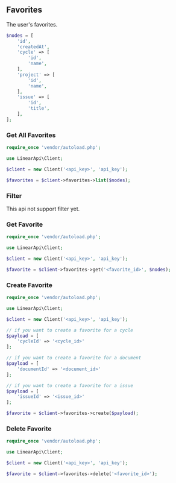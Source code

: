 ## Favorites

The user's favorites.

```php
$nodes = [
    'id',
    'createdAt',
    'cycle' => [
        'id',
        'name',
    ],
    'project' => [
        'id',
        'name',
    ],
    'issue' => [
        'id',
        'title',
    ],
];
```

### Get All Favorites

```php
require_once 'vendor/autoload.php';

use LinearApi\Client;

$client = new Client('<api_key>', 'api_key');

$favorites = $client->favorites->list($nodes);
```

### Filter

This api not support filter yet.

### Get Favorite

```php
require_once 'vendor/autoload.php';

use LinearApi\Client;

$client = new Client('<api_key>', 'api_key');

$favorite = $client->favorites->get('<favorite_id>', $nodes);
```

### Create Favorite

```php
require_once 'vendor/autoload.php';

use LinearApi\Client;

$client = new Client('<api_key>', 'api_key');

// if you want to create a favorite for a cycle
$payload = [
    'cycleId' => '<cycle_id>'
];

// if you want to create a favorite for a document
$payload = [
    'documentId' => '<document_id>'
];

// if you want to create a favorite for a issue
$payload = [
    'issueId' => '<issue_id>'
];

$favorite = $client->favorites->create($payload);
```

### Delete Favorite

```php
require_once 'vendor/autoload.php';

use LinearApi\Client;

$client = new Client('<api_key>', 'api_key');

$favorite = $client->favorites->delete('<favorite_id>');
```
